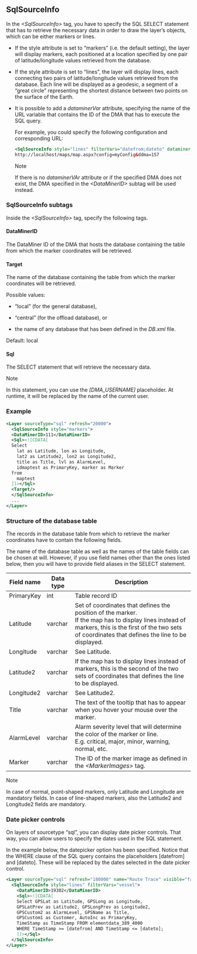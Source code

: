 ## SqlSourceInfo

In the *\<SqlSourceInfo>* tag, you have to specify the SQL SELECT statement that has to retrieve the necessary data in order to draw the layer’s objects, which can be either markers or lines.

- If the style attribute is set to “markers” (i.e. the default setting), the layer will display markers, each positioned at a location specified by one pair of latitude/longitude values retrieved from the database.

- If the style attribute is set to “lines”, the layer will display lines, each connecting two pairs of latitude/longitude values retrieved from the database. Each line will be displayed as a geodesic, a segment of a “great circle” representing the shortest distance between two points on the surface of the Earth.

- It is possible to add a *dataminerVar* attribute, specifying the name of the URL variable that contains the ID of the DMA that has to execute the SQL query.

    For example, you could specify the following configuration and corresponding URL:

    ```xml
    <SqlSourceInfo style="lines" filterVars="datefrom;dateto" dataminerVar="dma">
    http://localhost/maps/map.aspx?config=myConfig&ddma=157
    ```

    > [!NOTE]
    > If there is no *dataminerVAr* attribute or if the specified DMA does not exist, the DMA specified in the *\<DataMinerID>* subtag will be used instead.

### SqlSourceInfo subtags

Inside the *\<SqlSourceInfo>* tag, specify the following tags.

#### DataMinerID

The DataMiner ID of the DMA that hosts the database containing the table from which the marker coordinates will be retrieved.

#### Target

The name of the database containing the table from which the marker coordinates will be retrieved.

Possible values:

- “local” (for the general database),

- “central” (for the offload database), or

- the name of any database that has been defined in the *DB.xml* file.

Default: local

#### Sql

The SELECT statement that will retrieve the necessary data.

> [!NOTE]
> In this statement, you can use the *\[DMA_USERNAME\]* placeholder. At runtime, it will be replaced by the name of the current user.

### Example

```xml
<Layer sourceType="sql" refresh="20000">
  <SqlSourceInfo style="markers">
  <DataMinerID>111</DataMinerID>
  <Sql><![CDATA[
  Select
    lat as Latitude, lon as Longitude,
    lat2 as Latitude2, lon2 as Longitude2,
    title as Title, lvl as AlarmLevel,
    idmaptest as PrimaryKey, marker as Marker
  from
    maptest
  ]]></Sql>
  <Target/>
  </SqlSourceInfo>
  ...
</Layer>
```

### Structure of the database table

The records in the database table from which to retrieve the marker coordinates have to contain the following fields.

The name of the database table as well as the names of the table fields can be chosen at will. However, if you use field names other than the ones listed below, then you will have to provide field aliases in the SELECT statement.

| Field name | Data type | Description                                                                                                                                                                                                 |
|------------|-----------|-------------------------------------------------------------------------------------------------------------------------------------------------------------------------------------------------------------|
| PrimaryKey | int       | Table record ID                                                                                                                                                                                             |
| Latitude   | varchar   | Set of coordinates that defines the position of the marker.<br> If the map has to display lines instead of markers, this is the first of the two sets of coordinates that defines the line to be displayed. |
| Longitude  | varchar   | See Latitude.                                                                                                                                                                                               |
| Latitude2  | varchar   | If the map has to display lines instead of markers, this is the second of the two sets of coordinates that defines the line to be displayed.                                                                |
| Longitude2 | varchar   | See Latitude2.                                                                                                                                                                                              |
| Title      | varchar   | The text of the tooltip that has to appear when you hover your mouse over the marker.                                                                                                                       |
| AlarmLevel | varchar   | Alarm severity level that will determine the color of the marker or line.<br> E.g. critical, major, minor, warning, normal, etc.                                                                            |
| Marker     | varchar   | The ID of the marker image as defined in the *\<MarkerImages>* tag.                                                                                                              |

> [!NOTE]
> In case of normal, point-shaped markers, only Latitude and Longitude are mandatory fields. In case of line-shaped markers, also the Latitude2 and Longitude2 fields are mandatory.

### Date picker controls

On layers of sourcetype “sql”, you can display date picker controls. That way, you can allow users to specify the dates used in the SQL statement.

In the example below, the datepicker option has been specified. Notice that the WHERE clause of the SQL query contains the placeholders \[datefrom\] and \[dateto\]. These will be replaced by the dates selected in the date picker control.

```xml
<Layer sourceType="sql" refresh="180000" name="Route Trace" visible="false" allowToggle="true"  toggleGroup="Route Trace" option="datepicker">
  <SqlSourceInfo style="lines" filterVars="vessel">
    <DataMinerID>19302</DataMinerID>
    <Sql><![CDATA[
    Select GPSLat as Latitude, GPSLong as Longitude,
    GPSLatPrev as Latitude2, GPSLongPrev as Longitude2,
    GPSCustom2 as AlarmLevel, GPSName as Title,
    GPSCustom1 as Customer, AutoInc as PrimaryKey,
    TimeStamp as TimeStamp FROM elementdata_389_4000
    WHERE TimeStamp >= [datefrom] AND TimeStamp <= [dateto];
    ]]></Sql>
  </SqlSourceInfo>
</Layer>
```
